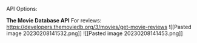 API Options:

**The Movie Database API**
For reviews: https://developers.themoviedb.org/3/movies/get-movie-reviews
![[Pasted image 20230208141532.png]]
![[Pasted image 20230208141453.png]]



